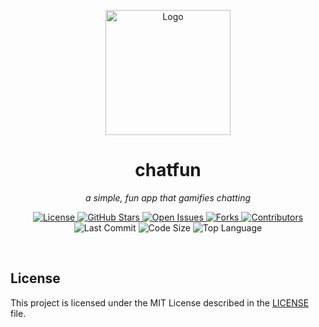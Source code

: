<p align="center">
  <img src="https://example.com/logo" alt="Logo" width="200" height="200"/>
</p>

<h1 align="center">chatfun</h1>

<p align="center">
  <em>a simple, fun app that gamifies chatting</em>
</p>

<p align="center">
  <!-- License -->
  <a href="https://github.com/chatfundev/website/blob/main/LICENSE">
    <img src="https://img.shields.io/github/license/chatfundev/website?style=flat-square&logo=opensourceinitiative&color=34c759" alt="License">
  </a>
  <!-- Stars -->
  <a href="https://github.com/chatfundev/website/stargazers">
    <img src="https://img.shields.io/github/stars/chatfundev/website?style=flat-square&logo=star&color=f2a900" alt="GitHub Stars">
  </a>
  <!-- Issues -->
  <a href="https://github.com/chatfundev/website/issues">
    <img src="https://img.shields.io/github/issues/chatfundev/website?style=flat-square&logo=github&color=ff6f61" alt="Open Issues">
  </a>
  <!-- Forks -->
  <a href="https://github.com/chatfundev/website/network/members">
    <img src="https://img.shields.io/github/forks/chatfundev/website?style=flat-square&logo=github&color=9059ff" alt="Forks">
  </a>
  <!-- Contributors -->
  <a href="https://github.com/chatfundev/website/graphs/contributors">
    <img src="https://img.shields.io/github/contributors/chatfundev/website?style=flat-square&logo=github&color=20c997" alt="Contributors">
  </a>
  <!-- Last Commit -->
  <img src="https://img.shields.io/github/last-commit/chatfundev/website?style=flat-square&logo=git&color=ffb347" alt="Last Commit">
  <!-- Code Size -->
  <img src="https://img.shields.io/github/languages/code-size/chatfundev/website?style=flat-square&logo=files&color=6c757d" alt="Code Size">
  <!-- Top Language -->
  <img src="https://img.shields.io/github/languages/top/chatfundev/website?style=flat-square&color=4f8cc9" alt="Top Language">
</p>

<br/>

## License

This project is licensed under the MIT License described in the [LICENSE](LICENSE) file.
